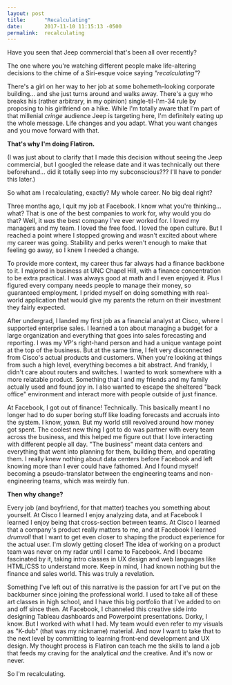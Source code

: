 ```yaml
---
layout: post
title:      "Recalculating"
date:       2017-11-10 11:15:13 -0500
permalink:  recalculating
---
```



Have you seen that Jeep commercial that's been all over recently? 

The one where you're watching different people make life-altering decisions to the chime of a Siri-esque voice saying *"recalculating"*? 

There's a girl on her way to her job at some bohemeth-looking corporate building... and she just turns around and walks away. There's a guy who breaks his (rather arbitrary, in my opinion) single-til-I'm-34 rule by proposing to his girlfriend on a hike. While I'm totally aware that I'm part of that millenial *cringe* audience Jeep is targeting here, I'm definitely eating up the whole message. Life changes and you adapt. What you want changes and you move forward with that. 

**That's why I'm doing Flatiron.**

(I was just about to clarify that I made this decision without seeing the Jeep commercial, but I googled the release date and it was technically out there beforehand... did it totally seep into my subconscious??? I'll have to ponder this later.)

So what am I recalculating, exactly? My whole career. No big deal right?

Three months ago, I quit my job at Facebook. I know what you're thinking... what? That is one of the best companies to work for, why would you do that? Well, it *was* the best company I've ever worked for. I loved my managers and my team. I loved the free food. I loved the open culture. But I reached a point where I stopped growing and wasn't excited about where my career was going. Stability and perks weren't enough to make that feeling go away, so I knew I needed a change. 

To provide more context, my career thus far always had a finance backbone to it. I majored in business at UNC Chapel Hill, with a finance concentration to be extra practical. I was always good at math and I even enjoyed it. Plus I figured every company needs people to manage their money, so guaranteed employment. I prided myself on doing something with real-world application that would give my parents the return on their investment they fairly expected. 

After undergrad, I landed my first job as a financial analyst at Cisco, where I supported enterprise sales. I learned a ton about managing a budget for a large organization and everything that goes into sales forecasting and reporting. I was my VP's right-hand person and had a unique vantage point at the top of the business. But at the same time, I felt very disconnected from Cisco's actual products and customers. When you're looking at things from such a high level, everything becomes a bit abstract. And frankly, I didn't care about routers and switches. I wanted to work somewhere with a more relatable product. Something that I and my friends and my family actually used and found joy in. I also wanted to escape the sheltered "back office" environment and interact more with people outside of just finance.

At Facebook, I got out of finance! Technically. This basically meant I no longer had to do super boring stuff like loading forecasts and accruals into the system. I know, *yawn.* But my world still revolved around how money got spent. The coolest new thing I got to do was partner with every team across the business, and this helped me figure out that I love interacting with different people all day. "The business" meant data centers and everything that went into planning for them, building them, and operating them. I really knew nothing about data centers before Facebook and left knowing more than I ever could have fathomed. And I found myself becoming a pseudo-translator between the engineering teams and non-engineering teams, which was weirdly fun.

**Then why change?**

Every job (and boyfriend, for that matter) teaches you something about yourself. At Cisco I learned I enjoy analyzing data, and at Facebook I learned I enjoy being that cross-section between teams. At Cisco I learned that a company's product really matters to me, and at Facebook I learned *drumroll* that I want to get even closer to shaping the product experience for the actual user. I'm slowly getting closer! The idea of working on a product team was never on my radar until I came to Facebook. And I became fascinated by it, taking intro classes in UX design and web languages like HTML/CSS to understand more. Keep in mind, I had known nothing but the finance and sales world. This was truly a revelation. 

Something I've left out of this narrative is the passion for art I've put on the backburner since joining the professional world. I used to take all of these art classes in high school, and I have this big portfolio that I've added to on and off since then. At Facebook, I channeled this creative side into designing Tableau dashboards and Powerpoint presentations. Dorky, I know. But I worked with what I had. My team would even refer to my visuals as "K-dub" (that was my nickname) material. And now I want to take that to the next level by committing to learning front-end development and UX design. My thought process is Flatiron can teach me the skills to land a job that feeds my craving for the analytical *and* the creative. And it's now or never. 

So I'm recalculating.




